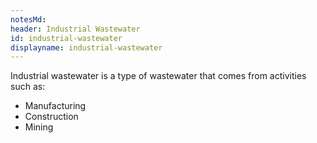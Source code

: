 ```yaml
---
notesMd:
header: Industrial Wastewater
id: industrial-wastewater
displayname: industrial-wastewater
---
```


Industrial wastewater is a type of wastewater that comes from activities such as:

- Manufacturing
- Construction
- Mining
